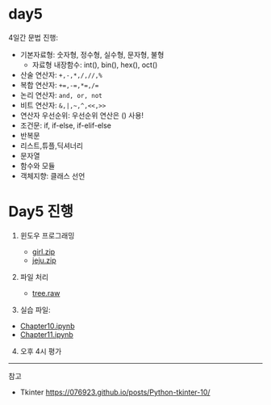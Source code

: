 # day5

4일간 문법 진행:

 - 기본자료형: 숫자형, 정수형, 실수형, 문자형, 불형
     - 자료형 내장함수: int(), bin(), hex(), oct()
 - 산술 연산자: `+,-,*,/,//,%`
 - 복합 연산자: `+=,-=,*=,/=`
 - 논리 연산자: `and, or, not`
 - 비트 연산자: `&,|,~,^,<<,>>`
 - 연산자 우선순위: 우선순위 연산은 () 사용!
 - 조건문: if, if-else, if-elif-else
 - 반복문
 - 리스트,튜플,딕셔너리
 - 문자열
 - 함수와 모듈
 - 객체지향: 클래스 선언

# Day5 진행

1. 윈도우 프로그래밍
   - [girl.zip](girl.zip)
   - [jeju.zip](jeju.zip)
2. 파일 처리
   - [tree.raw](tree.raw)

3. 실습 파일:

- [Chapter10.ipynb](Chapter10.ipynb)
- [Chapter11.ipynb](Chapter11.ipynb)


4. 오후 4시 평가

---
참고
 - Tkinter https://076923.github.io/posts/Python-tkinter-10/
